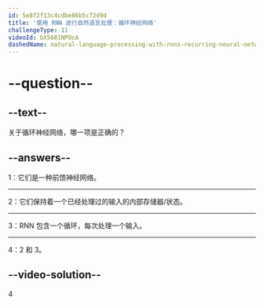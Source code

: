 ```yaml
---
id: 5e8f2f13c4cdbe86b5c72d9d
title: '使用 RNN 进行自然语言处理：循环神经网络'
challengeType: 11
videoId: bX5681NPOcA
dashedName: natural-language-processing-with-rnns-recurring-neural-networks
---
```


# --question--

## --text--

关于循环神经网络，哪一项是正确的？

## --answers--

1：它们是一种前馈神经网络。

---

2：它们保持着一个已经处理过的输入的内部存储器/状态。

---

3：RNN 包含一个循环，每次处理一个输入。

---

4：2 和 3。

## --video-solution--

4

